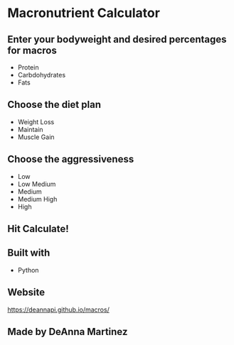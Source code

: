 # Macronutrient Calculator

## Enter your bodyweight and desired percentages for macros
* Protein
* Carbdohydrates
* Fats

## Choose the diet plan
* Weight Loss
* Maintain
* Muscle Gain

## Choose the aggressiveness
* Low
* Low Medium
* Medium
* Medium High
* High

## Hit Calculate!

## Built with 
* Python

## Website
https://deannapi.github.io/macros/

## Made by DeAnna Martinez
